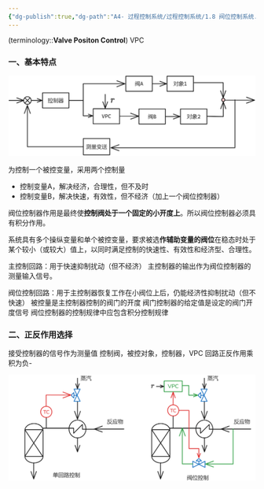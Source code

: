 ```yaml
---
{"dg-publish":true,"dg-path":"A4- 过程控制系统/过程控制系统/1.8 阀位控制系统.md","permalink":"/A4- 过程控制系统/过程控制系统/1.8 阀位控制系统/","dgPassFrontmatter":true,"noteIcon":"","created":"2025-05-08T11:46:48.228+08:00","updated":"2025-08-28T21:53:13.858+08:00"}
---
```


(terminology::**Valve Positon Control**)  VPC  

### 一、基本特点
![Pasted image 20250513205546.png](../img/user/Functional%20files/Photo%20Resources/Pasted%20image%2020250513205546.png)


为控制一个被控变量，采用两个控制量
- 控制变量A，解决经济，合理性，但不及时
- 控制变量B，解决快速，有效性，但不经济（加上一个阀位控制器）

阀位控制器作用是最终使**控制阀处于一个固定的小开度上**。所以阀位控制器必须具有积分作用。

系统具有多个操纵变量和单个被控变量，要求被选**作辅助变量的阀位**在稳态时处于某个较小（或较大）值上，以同时满足控制的快速性、有效性和经济型、合理性。

主控制回路：用于快速抑制扰动（但不经济）
主控制器的输出作为阀位控制器的测量输入信号。

阀位控制回路：用于主控制器恢复工作在小阀位上后，仍能经济性抑制扰动（但不快速）
被控量是主控制器控制的阀门的开度
阀门控制器的给定值是设定的阀门开度信号
阀位控制器的控制规律中应包含积分控制规律

### 二、正反作用选择
接受控制器的信号作为测量值
控制阀，被控对象，控制器，VPC   回路正反作用乘积为负- 

![Pasted image 20250513161358.png](../img/user/Functional%20files/Photo%20Resources/Pasted%20image%2020250513161358.png)


